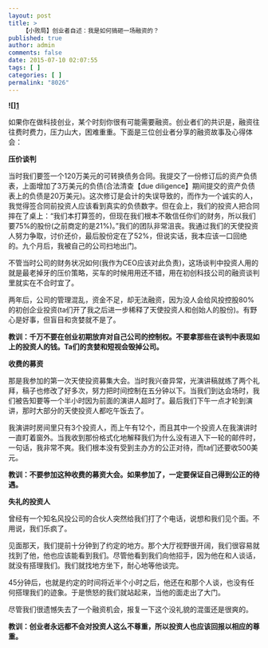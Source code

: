 ```yaml
---
layout: post
title: >
    【小败局】创业者自述：我是如何搞砸一场融资的？
published: true
author: admin
comments: false
date: 2015-07-10 02:07:55
tags: [ ]
categories: [ ]
permalink: "8026"
---
```

**![\][1]**

如果你在做科技创业，某个时刻你很有可能需要融资。创业者们的共识是，融资往往费时费力，压力山大，困难重重。下面是三位创业者分享的融资故事及心得体会：

**压价谈判**

当时我们要签一个120万美元的可转换债务合同。我提交了一份修订后的资产负债表，上面增加了3万美元的负债(合法清查【due diligence】期间提交的资产负债表上的负债是20万美元)。这次修订是会计的失误导致的，而作为一个诚实的人，我觉得签合同前投资人应该看到真实的负债数字。但在会上，我们的投资人把合同摔在了桌上：“我们本打算签的，但现在我们根本不敢信任你们的财务，所以我们要75%的股份(之前商定的是21%)。”我们的团队非常沮丧。我通过我们的天使投资人努力争取，讨价还价，最后股份定在了52%，但说实话，我本应该一口回绝的。九个月后，我被自己的公司扫地出门。

不管当时公司的财务状况如何(我作为CEO应该对此负责)，这场谈判中投资人用的就是最老掉牙的压价策略，买车的时候用用还不错，用在初创科技公司的融资谈判里就实在不合时宜了。

两年后，公司的管理混乱，资金不足，却无法融资，因为没人会给风投控股80%的初创企业投资(ta们开了我之后进一步稀释了天使投资人和创始人的股份)。有野心是好事，但盲目和贪婪就不是了。

**教训：千万不要在创业初期放弃对自己公司的控制权。不要拿那些在谈判中表现如上的投资人的钱。Ta们的贪婪和短视会毁掉公司。**

**收费的募资**

那是我参加的第一次天使投资募集大会。当时我兴奋异常，光演讲稿就练了两个礼拜，稿子也修改了好多次，努力把时间控制在五分钟以下。当我们到达会场时，我们被告知要等一个半小时因为前面的演讲人超时了。最后我们下午一点才轮到演讲，那时大部分的天使投资人都吃午饭去了。

我演讲时房间里只有3个投资人，而上午有12个，而且其中一个投资人在我演讲时一直盯着窗外。当我收到那份格式化地解释我们为什么没有进入下一轮的邮件时，一句话，我非常不爽。我们根本没有受到主办方的公正对待，而ta们还要收500美元。

**教训：不要参加这种收费的募资大会。如果参加了，一定要保证自己得到公正的待遇。**

**失礼的投资人**

曾经有一个知名风投公司的合伙人突然给我们打了个电话，说想和我们见个面。不用说，我们乐疯了。

见面那天，我们提前十分钟到了约定的地方。那个大厅视野很开阔，我们很容易就找到了他，他也应该能看到我们。尽管他看到我们向他招手，因为他在和人谈话，就没有搭理我们。我们就找地方坐下，耐心地等他谈完。

45分钟后，也就是约定的时间将近半个小时之后，他还在和那个人谈，也没有任何搭理我们的迹象。于是愤怒的我们就站起来，当他的面走出了大门。

尽管我们很遗憾失去了一个融资机会，报复一下这个没礼貌的混蛋还是很爽的。

**教训：创业者永远都不会对投资人这么不尊重，所以投资人也应该回报以相应的尊重。**

 [1]: http://yongz.com/yz/wp-content/uploads/2015/07/d3fec4dffbc2947b7e1af83b029b4e8b.jpg